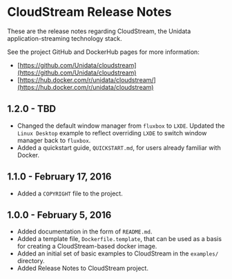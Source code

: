 CloudStream Release Notes
========================

These are the release notes regarding CloudStream, the Unidata application-streaming technology stack.

See the project GitHub and DockerHub pages for more information:

* [https://github.com/Unidata/cloudstream](https://github.com/Unidata/cloudstream)
* [https://hub.docker.com/r/unidata/cloudstream/](https://hub.docker.com/r/unidata/cloudstream)

## 1.2.0 - TBD

* Changed the default window manager from `fluxbox` to `LXDE`.  Updated the `Linux Desktop` example to reflect overriding `LXDE` to switch window manager back to `fluxbox`.
* Added a quickstart guide, `QUICKSTART.md`, for users already familiar with Docker.

## 1.1.0 - February 17, 2016

* Added a `COPYRIGHT` file to the project.

## 1.0.0 - February 5, 2016

* Added documentation in the form of `README.md`.
* Added a template file, `Dockerfile.template`, that can be used as a basis for creating a CloudStream-based docker image.
* Added an initial set of basic examples to CloudStream in the `examples/` directory.
* Added Release Notes to CloudStream project.
